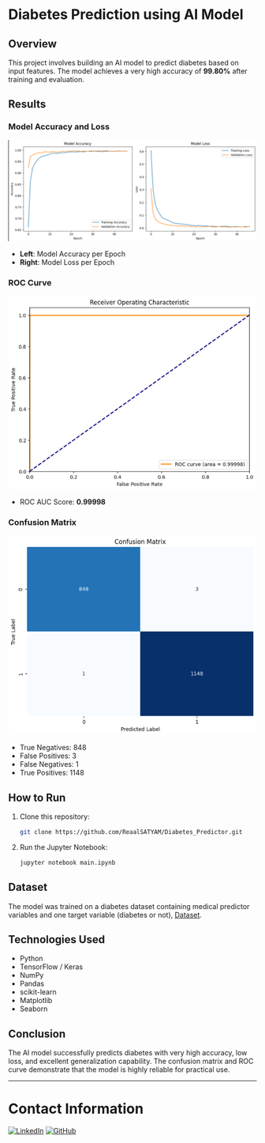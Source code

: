 # Diabetes Prediction using AI Model

## Overview
This project involves building an AI model to predict diabetes based on input features. The model achieves a very high accuracy of **99.80%** after training and evaluation.

## Results

### Model Accuracy and Loss

![Training and Validation Accuracy & Loss](Model-Accuracy_Loss.png)

- **Left**: Model Accuracy per Epoch
- **Right**: Model Loss per Epoch

### ROC Curve

![ROC Curve](Roc.png)

- ROC AUC Score: **0.99998**

### Confusion Matrix

![Confusion Matrix](confusion_matrix.png)

- True Negatives: 848
- False Positives: 3
- False Negatives: 1
- True Positives: 1148

## How to Run

1. Clone this repository:
   ```bash
   git clone https://github.com/ReaalSATYAM/Diabetes_Predictor.git
   ```

2. Run the Jupyter Notebook:
   ```bash
   jupyter notebook main.ipynb
   ```

## Dataset
The model was trained on a diabetes dataset containing medical predictor variables and one target variable (diabetes or not),
[Dataset](https://www.kaggle.com/datasets/marshalpatel3558/diabetes-prediction-dataset?resource=download).

## Technologies Used
- Python
- TensorFlow / Keras
- NumPy
- Pandas
- scikit-learn
- Matplotlib
- Seaborn

## Conclusion
The AI model successfully predicts diabetes with very high accuracy, low loss, and excellent generalization capability. The confusion matrix and ROC curve demonstrate that the model is highly reliable for practical use.

---
# Contact Information
[![LinkedIn](https://img.shields.io/badge/-LinkedIn-blue?logo=linkedin&logoColor=white&style=for-the-badge)](https://www.linkedin.com/in/satyam-naithani-sss/)
[![GitHub](https://img.shields.io/badge/-GitHub-181717?logo=github&logoColor=white&style=for-the-badge)](https://github.com/ReaalSATYAM)


